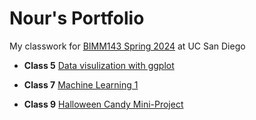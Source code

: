 # Nour's Portfolio
My classwork for [BIMM143 Spring 2024](https://bioboot.github.io/bimm143_S24/) at UC San Diego

- **Class 5** [Data visulization with ggplot](https://github.com/nnxxtt/bimm143_github/tree/main/class05/class05_files)

- **Class 7** [Machine Learning 1](https://github.com/nnxxtt/bimm143_github/tree/main/class07)

- **Class 9** [Halloween Candy Mini-Project](https://github.com/nnxxtt/bimm143_github/tree/main/class09/class09_files)
